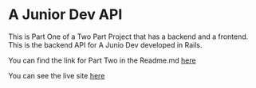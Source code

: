 # A Junior Dev API

This is Part One of a Two Part Project that has a backend and a frontend. This is the backend API for A Junio Dev developed in Rails.

You can find the link for Part Two in the Readme.md [here](https://github.com/SeeYouSpaceCowboy/a-junior-dev.git)

You can see the live site [here](https://ajuniordev.herokuapp.com)
